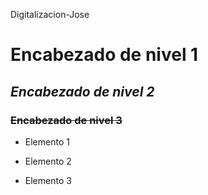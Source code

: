  Digitalizacion-Jose
   # **Encabezado de nivel 1**
   ## *Encabezado de nivel 2*
   ### ~~Encabezado de nivel 3~~
- Elemento 1
* Elemento 2
+ Elemento 3
<!-- comentario -->

